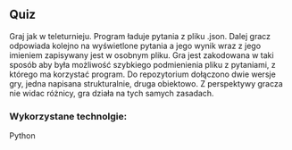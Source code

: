 ## Quiz 

Graj jak w teleturnieju. Program ładuje pytania z pliku .json. Dalej gracz odpowiada kolejno na wyświetlone pytania a jego wynik wraz z jego imieniem zapisywany jest w osobnym pliku.
Gra jest zakodowana w taki sposób aby była możliwość szybkiego podmienienia pliku z pytaniami, z którego ma korzystać program.
Do repozytorium dołączono dwie wersje gry, jedna napisana strukturalnie, druga obiektowo. Z perspektywy gracza nie widac różnicy, gra działa na tych samych zasadach.

### Wykorzystane technolgie:
Python

